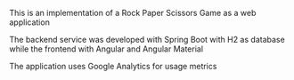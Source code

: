 This is an implementation of a Rock Paper Scissors Game as a web application

The backend service was developed with Spring Boot with H2 as database while the frontend with Angular and Angular Material

The application uses Google Analytics for usage metrics
